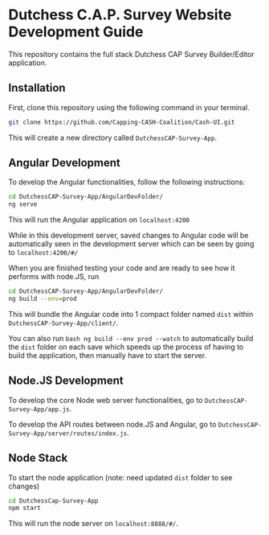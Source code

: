 # Dutchess C.A.P. Survey Website Development Guide

This repository contains the full stack Dutchess CAP Survey Builder/Editor application.

## Installation

First, clone this repository using the following command in your terminal.

```bash
git clone https://github.com/Capping-CASH-Coalition/Cash-UI.git
```
This will create a new directory called `DutchessCAP-Survey-App`.

## Angular Development

To develop the Angular functionalities, follow the following instructions:

```bash
cd DutchessCAP-Survey-App/AngularDevFolder/
ng serve
```

This will run the Angular application on `localhost:4200`

While in this development server, saved changes to Angular code will be automatically seen in the development server which can be seen by going to `localhost:4200/#/`

When you are finished testing your code and are ready to see how it performs with node.JS, run

```bash
cd DutchessCAP-Survey-App/AngularDevFolder/
ng build --env=prod
```

This will bundle the Angular code into 1 compact folder named `dist` within `DutchessCAP-Survey-App/client/`.

You can also run `bash ng build --env prod --watch` to automatically build the `dist` folder on each save which speeds up the process of having to build the application, then manually have to start the server.

## Node.JS Development

To develop the core Node web server functionalities, go to `DutchessCAP-Survey-App/app.js`.

To develop the API routes between node.JS and Angular, go to `DutchessCAP-Survey-App/server/routes/index.js`.

## Node Stack

To start the node application (note: need updated `dist` folder to see changes) 

```bash
cd DutchessCap-Survey-App
npm start
```

This will run the node server on `localhost:8888/#/`.
